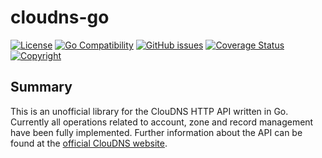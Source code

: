 # cloudns-go

[![License](http://img.shields.io/badge/license-GPL--3.0+-blue.svg)](https://github.com/snapserv/cloudns-go/LICENSE.txt)
[![Go Compatibility](https://img.shields.io/badge/golang-1.13-brightgreen.svg)](#)
[![GitHub issues](https://img.shields.io/github/issues/snapserv/cloudns-go.svg)](https://github.com/snapserv/cloudns-go/issues)
[![Coverage Status](https://coveralls.io/repos/github/snapserv/cloudns-go/badge.svg?branch=master)](https://coveralls.io/github/snapserv/cloudns-go?branch=master)
[![Copyright](http://img.shields.io/badge/copyright-Pascal_Mathis-lightgrey.svg)](#)

## Summary
This is an unofficial library for the ClouDNS HTTP API written in Go. Currently all operations related to account,
zone and record management have been fully implemented. Further information about the API can be found at the
 [official ClouDNS website](https://www.cloudns.net/).
